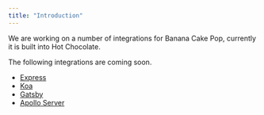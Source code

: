 ```yaml
---
title: "Introduction"
---
```


We are working on a number of integrations for Banana Cake Pop, currently it is built into Hot Chocolate.

The following integrations are coming soon.

- [Express](/docs/bananacakepop/v2/integrations/express)
- [Koa](/docs/bananacakepop/v2/integrations/koa)
- [Gatsby](/docs/bananacakepop/v2/integrations/gatsby)
- [Apollo Server](/docs/bananacakepop/v2/integrations/apollo)
